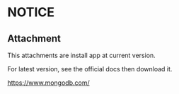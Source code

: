 # NOTICE
## Attachment
This attachments are install app at current version.

For latest version, see the official docs then download it.

https://www.mongodb.com/
